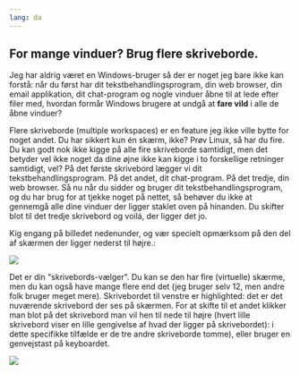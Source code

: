 ```yaml
---
lang: da
---
```





<h2>For mange vinduer? Brug flere skriveborde.</h2>

Jeg har aldrig været en Windows-bruger så der er noget jeg bare ikke kan forstå: når du først har dit tekstbehandlingsprogram, din web browser, din email applikation, dit chat-program og nogle vinduer åbne til at lede efter filer med, hvordan formår Windows brugere at undgå at <b>fare vild</b> i alle de åbne vinduer?

Flere skriveborde (multiple workspaces) er en feature jeg ikke ville bytte for noget andet. Du har sikkert kun én skærm, ikke? Prøv Linux, så har du fire. Du kan godt nok ikke kigge på alle fire skriveborde samtidigt, men det betyder vel ikke noget da dine øjne ikke kan kigge i to forskellige retninger samtidigt, vel? På det første skrivebord lægger vi dit tekstbehandlingsprogram. På det andet, dit chat-program. På det tredje, din web browser. Så nu når du sidder og bruger dit tekstbehandlingsprogram, og du har brug for at tjekke noget på nettet, så behøver du ikke at gennemgå alle dine vinduer der ligger staklet oven på hinanden. Du skifter blot til det tredje skrivebord og voilá, der ligger det jo.

Kig engang på billedet nedenunder, og vær specielt opmærksom på den del af skærmen der ligger nederst til højre.:

<img src="Images/workspaces.png" border="0"/>

Det er din "skrivebords-vælger". Du kan se den har fire (virtuelle) skærme, men du kan også have mange flere end det (jeg bruger selv 12, men andre folk bruger meget mere). Skrivebordet til venstre er highlighted: det er det nuværende skrivebord der ses på skærmen. For at skifte til et andet klikker man blot på det skrivebord man vil hen til nede til højre (hvert lille skrivebord viser en lille gengivelse af hvad der ligger på skrivebordet): i dette specifikke tilfælde er de tre andre skriveborde tomme), eller bruger en genvejstast på keyboardet.

<img src="Images/workspaces_full.png" border="0"/>




